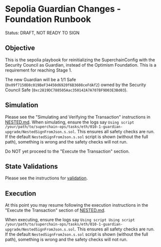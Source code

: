 # Sepolia Guardian Changes - Foundation Runbook

Status: DRAFT, NOT READY TO SIGN

## Objective

This is the sepolia playbook for reinitializing the SuperchainConfig with the Security Council as Guardian, instead of the Optimism Foundation.
This is a requirement for reaching Stage 1.

The new Guardian will be a 1/1 Safe (`0x09f7150D8c019BeF34450d6920f6B3608ceFdAf2`) owned by the Security Council Safe (`0xc2819DC788505Aac350142A7A707BF9D03E3Bd03`).

## Simulation

Please see the "Simulating and Verifying the Transaction" instructions in [NESTED.md](../../../NESTED.md).
When simulating, ensure the logs say `Using script /your/path/to/superchain-ops/tasks/eth/010-1-guardian-upgrade/NestedSignFromJson.s.sol`.
This ensures all safety checks are run. If the default `NestedSignFromJson.s.sol` script is shown
(without the full path), something is wrong and the safety checks will not run.

Do NOT yet proceed to the "Execute the Transaction" section.

## State Validations

Please see the instructions for [validation](./VALIDATION.md).

## Execution

At this point you may resume following the execution instructions in the "Execute the Transaction" section of [NESTED.md](../../../NESTED.md).

When executing, ensure the logs say `Using script Using script /your/path/to/superchain-ops/tasks/eth/010-1-guardian-upgrade/NestedSignFromJson.s.sol`. This ensures all safety checks are run. If the default `NestedSignFromJson.s.sol` script is shown (without the full path), something is wrong and the safety checks will not run.
